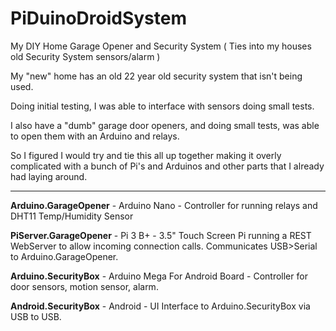 # PiDuinoDroidSystem
My DIY Home Garage Opener and Security System ( Ties into my houses old Security System sensors/alarm )

My "new" home has an old 22 year old security system that isn't being used.

Doing initial testing, I was able to interface with sensors doing small tests.

I also have a "dumb" garage door openers, and doing small tests, was able to open them with an Arduino and relays.

So I figured I would try and tie this all up together making it overly complicated with a bunch of Pi's and Arduinos and other parts that I already had laying around.

------------------------------------

<b>Arduino.GarageOpener</b> - Arduino Nano - Controller for running relays and DHT11 Temp/Humidity Sensor

<b>PiServer.GarageOpener</b> - Pi 3 B+ - 3.5" Touch Screen Pi running a REST WebServer to allow incoming connection calls. Communicates USB>Serial to Arduino.GarageOpener.

<b>Arduino.SecurityBox</b> - Arduino Mega For Android Board - Controller for door sensors, motion sensor, alarm.

<b>Android.SecurityBox</b> - Android - UI Interface to Arduino.SecurityBox via USB to USB.


